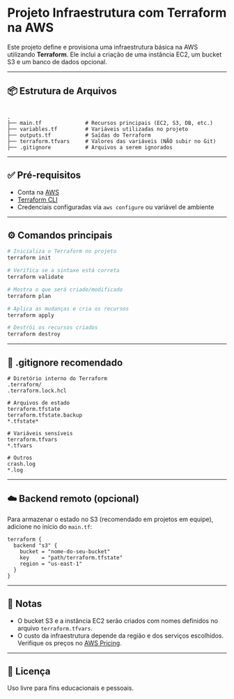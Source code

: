 
# Projeto Infraestrutura com Terraform na AWS

Este projeto define e provisiona uma infraestrutura básica na AWS utilizando **Terraform**. Ele inclui a criação de uma instância EC2, um bucket S3 e um banco de dados opcional.

---

## 📦 Estrutura de Arquivos

```

.
├── main.tf              # Recursos principais (EC2, S3, DB, etc.)
├── variables.tf         # Variáveis utilizadas no projeto
├── outputs.tf           # Saídas do Terraform
├── terraform.tfvars     # Valores das variáveis (NÃO subir no Git)
├── .gitignore           # Arquivos a serem ignorados

````

---

## ✅ Pré-requisitos

- Conta na [AWS](https://aws.amazon.com/)
- [Terraform CLI](https://developer.hashicorp.com/terraform/downloads)
- Credenciais configuradas via `aws configure` ou variável de ambiente

---

## ⚙️ Comandos principais

```bash
# Inicializa o Terraform no projeto
terraform init

# Verifica se a sintaxe está correta
terraform validate

# Mostra o que será criado/modificado
terraform plan

# Aplica as mudanças e cria os recursos
terraform apply

# Destrói os recursos criados
terraform destroy
````

---

## 🚫 .gitignore recomendado

```gitignore
# Diretório interno do Terraform
.terraform/
.terraform.lock.hcl

# Arquivos de estado
terraform.tfstate
terraform.tfstate.backup
*.tfstate*

# Variáveis sensíveis
terraform.tfvars
*.tfvars

# Outros
crash.log
*.log
```

---

## ☁️ Backend remoto (opcional)

Para armazenar o estado no S3 (recomendado em projetos em equipe), adicione no início do `main.tf`:

```hcl
terraform {
  backend "s3" {
    bucket = "nome-do-seu-bucket"
    key    = "path/terraform.tfstate"
    region = "us-east-1"
  }
}
```

---

## 🧾 Notas

* O bucket S3 e a instância EC2 serão criados com nomes definidos no arquivo `terraform.tfvars`.
* O custo da infraestrutura depende da região e dos serviços escolhidos. Verifique os preços no [AWS Pricing](https://aws.amazon.com/pricing/).

---

## 📝 Licença

Uso livre para fins educacionais e pessoais.

```



